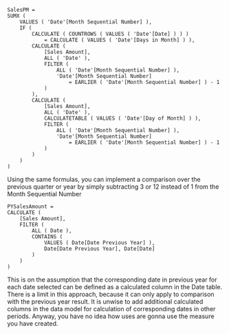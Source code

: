 ```
SalesPM =
SUMX (
    VALUES ( 'Date'[Month Sequential Number] ),
    IF (
        CALCULATE ( COUNTROWS ( VALUES ( 'Date'[Date] ) ) )
            = CALCULATE ( VALUES ( 'Date'[Days in Month] ) ),
        CALCULATE (
            [Sales Amount],
            ALL ( 'Date' ),
            FILTER (
                ALL ( 'Date'[Month Sequential Number] ),
                'Date'[Month Sequential Number]
                    = EARLIER ( 'Date'[Month Sequential Number] ) - 1
            )
        ),
        CALCULATE (
            [Sales Amount],
            ALL ( 'Date' ),
            CALCULATETABLE ( VALUES ( 'Date'[Day of Month] ) ),
            FILTER (
                ALL ( 'Date'[Month Sequential Number] ),
                'Date'[Month Sequential Number]
                    = EARLIER ( 'Date'[Month Sequential Number] ) - 1
            )
        )
    )
)
```

Using the same formulas, you can implement a comparison over the previous quarter or year by
simply subtracting 3 or 12 instead of 1 from the Month Sequential Number



```
PYSalesAmount =
CALCULATE (
    [Sales Amount],
    FILTER (
        ALL ( Date ),
        CONTAINS (
            VALUES ( Date[Date Previous Year] ),
            Date[Date Previous Year], Date[Date]
        )
    )
)

```

This is on the assumption that the corresponding date in previous year for each date selected can be defined as a calculated column in the Date table.  There is a limit in this approach, because it can only apply to comparison with the previous year result. It is unwise to add additional calculated columns in the data model for calculation of corresponding dates in other periods. Anyway, you have no idea how uses are gonna use the measure you have created.